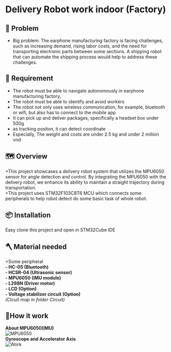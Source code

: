 # Delivery Robot work indoor (Factory)  
## 🤖 Problem 
- Big problem: The earphone manufacturing factory is facing challenges, such as increasing demand, rising labor costs, and the need for transporting electronic parts between some sections. A shipping robot that can automate the shipping process would help to address these challenges.
## 🐴 Requirement
+ The robot must be able to navigate autonomously in earphone manufacturing factory, 
+ The robot must be able to identify and avoid workers  
+ The robot not only uses wireless communication, for example, bluetooth or wifi, but also has to connect to the mobile app
+ It can pick up and deliver packages, specifically a headset box under 500g
+ as tracking positon, it can detect coordinate
+ Especially, The weight and costs are under 2.5 kg and under 2 million vnd

## 🗺️ Overview  
+This project showcases a delivery robot system that utilizes the MPU6050 sensor for angle detection and control. By integrating the MPU6050 with the delivery robot, we enhance its ability to maintain a straight trajectory during transportation.  
+This project uses STM32F103C8T6 MCU which connects some peripherals to help robot detect do some basic task of whole robot.  
## 📦 Installation  
Easy clone this project and open in STM32Cube IDE  
## 🪓 Material needed
+Some peripheral   
            **- HC-05 (Bluetooth)**  
            **- HCSR-04 (Ultrasonic sensor)**  
            **- MPU6050 (IMU module)**  
            **- L298N (Driver motor)**  
            **- LCD (Option)**  
            **- Voltage stabilizer circuit (Option)**  
_(Cỉcuit map in folder Circuit)_  
## 🚀How it work
**About MPU6050(IMU)**  
![MPU6050](https://blog.mecsu.vn/wp-content/uploads/2022/02/mo-dun-gia-toc-ke-mpu6050-2.png)  
**Gyroscope and Accelerator Axis**  
![Work](https://www.electronicwings.com/storage/PlatformSection/TopicContent/138/description/2_Oreintation_Polarity_of_Rotation_MPU6050.PNG)


